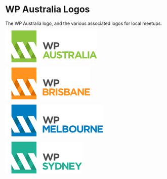 # WP Australia Logos

The WP Australia logo, and the various associated logos for local meetups.

![WP Australia](australia/wp-australia.png)

![WP Brisbane](brisbane/wp-brisbane.png)

![WP Melbourne](melbourne/wp-melbourne.png)

![WP Sydney](sydney/wp-sydney.png)